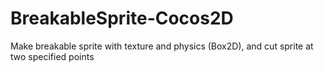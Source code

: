 BreakableSprite-Cocos2D
=======================

Make breakable sprite with texture and physics (Box2D), and cut sprite at two specified points
